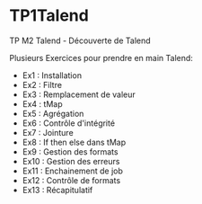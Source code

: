 # TP1Talend
TP M2 Talend - Découverte de Talend

Plusieurs Exercices pour prendre en main Talend:
- Ex1 : Installation
- Ex2 : Filtre
- Ex3 : Remplacement de valeur
- Ex4 : tMap
- Ex5 : Agrégation
- Ex6 : Contrôle d'intégrité
- Ex7 : Jointure
- Ex8 : If then else dans tMap
- Ex9 : Gestion des formats
- Ex10 : Gestion des erreurs
- Ex11 : Enchainement de job
- Ex12 : Contrôle de formats
- Ex13 : Récapitulatif
